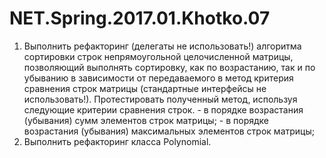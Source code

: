 # NET.Spring.2017.01.Khotko.07

1. Выполнить рефакторинг (делегаты не использовать!) алгоритма сортировки строк непрямоугольной целочисленной матрицы, позволяющий выполнять сортировку, как по возрастанию, так и по убыванию в зависимости от передаваемого в метод критерия сравнения строк матрицы (стандартные интерфейсы не использовать!). Протестировать полученный метод, используя следующие критерии сравнения строк.
          - в порядке возрастания (убывания) сумм элементов строк матрицы;
          - в порядке возрастания (убывания) максимальных элементов строк матрицы;    
2. Выполнить рефакторинг класса Polynomial.
